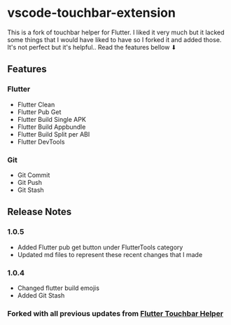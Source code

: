 # vscode-touchbar-extension
This is a fork of touchbar helper for Flutter. I liked it very much but it lacked some things that I would have liked to have so I forked it and added those. It's not perfect but it's helpful.. 
Read the features bellow ⬇

## Features
### Flutter 
- Flutter Clean
- Flutter Pub Get
- Flutter Build Single APK
- Flutter Build Appbundle
- Flutter Build Split per ABI
- Flutter DevTools
### Git
- Git Commit
- Git Push
- Git Stash

<!-- 
![Screenshot Main]("")
![Screenshot Git]("")
![Screenshot Tools]("")
![Screensho𐬇t Build]("") -->


## Release Notes

### 1.0.5
- Added Flutter pub get button under FlutterTools category
- Updated md files to represent these recent changes that I made

### 1.0.4
- Changed flutter build emojis
- Added Git Stash

### Forked with all previous updates from [Flutter Touchbar Helper](https://github.com/yusriltakeuchi/flutter-touchbar-helper)



